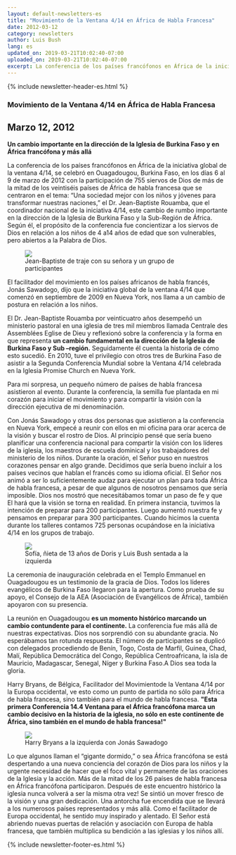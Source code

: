 ```yaml
---
layout: default-newsletters-es
title: "Movimiento de la Ventana 4/14 en África de Habla Francesa"
date: 2012-03-12
category: newsletters
author: Luis Bush
lang: es
updated_on: 2019-03-21T10:02:40-07:00
uploaded_on: 2019-03-21T10:02:40-07:00
excerpt: La conferencia de los países francófonos en África de la iniciativa global de la ventana 4/14, se celebró en Ouagadougou, Burkina Faso, en los días 6 al 9 de marzo de 2012 con la participación de 755 siervos de Dios de más de la mitad de los veintiséis países de África de habla francesa que se centraron en el tema, “Una sociedad mejor con los niños y jóvenes para transformar nuestras naciones,” el Dr. Jean-Baptiste Rouamba, que el coordinador nacional de la iniciativa 4/14, este cambio de rumbo importante en la dirección de la Iglesia de Burkina Faso y la Sub-Región de África. Según él, el propósito de la conferencia fue concientizar a los siervos de Dios en relación a los niños de 4 a14 años de edad que son vulnerables, pero abiertos a la Palabra de Dios.
---
```

<article class="document-container" data-publication-date="{{page.date}}" data-uploaded-on="{{page.uploaded_on}}" data-updated-on="{{page.updated_on}}" data-category="{{page.category}}">
<div id="newsletter">
{% include newsletter-header-es.html %}
	<article>
	    <h1>Movimiento de la Ventana 4/14 en África de Habla Francesa</h1>
		<h2 id="article-date"><time datetime="2012-03-12">Marzo 12, 2012</time></h2>
		<p id="first-paragraph"><strong>Un cambio importante en la dirección de la Iglesia de Burkina Faso y en África francófona y más allá</strong></p>
		<p>La conferencia de los países francófonos en África de la iniciativa global de la ventana 4/14, se celebró en Ouagadougou, Burkina Faso, en los días 6 al 9 de marzo de 2012 con la participación de 755 siervos de Dios de más de la mitad de los veintiséis países de África de habla francesa que se centraron en el tema: “Una sociedad mejor con los niños y jóvenes para transformar nuestras naciones,” el Dr. Jean-Baptiste Rouamba, que el coordinador nacional de la iniciativa 4/14, este cambio de rumbo importante en la dirección de la Iglesia de Burkina Faso y la Sub-Región de África. Según él, el propósito de la conferencia fue concientizar a los siervos de Dios en relación a los niños de 4 a14 años de edad que son vulnerables, pero abiertos a la Palabra de Dios.</p>
		<figure class="maxwidth66 align-left">
			<img src="{{ site.baseurl }}/assets/newsletters/images/2012/03/12/Francaphone_2.jpg">
			<figcaption>Jean-Baptiste de traje con su señora y un grupo de participantes</figcaption>
		</figure>
		<p>El facilitador del movimiento en los países africanos de habla francés, Jonás Sawadogo, dijo que la iniciativa global de la ventana 4/14 que comenzó en septiembre de 2009 en Nueva York, nos llama a un cambio de postura en relación a los niños.</p>
		<p>El Dr. Jean-Baptiste Rouamba por veinticuatro años desempeñó un ministerio pastoral en una iglesia de tres mil miembros llamada Centrale des Assemblées Eglise de Dieu y reflexionó sobre la conferencia y la forma en que representa <strong>un cambio fundamental en la dirección de la Iglesia de Burkina Faso y Sub –región.</strong> Seguidamente él cuenta la historia de cómo esto sucedió. En 2010, tuve el privilegio con otros tres de Burkina Faso de asistir a la Segunda Conferencia Mundial sobre la Ventana 4/14 celebrada en la Iglesia Promise Church en Nueva York. </p>
		<p>Para mi sorpresa, un pequeño número de países de habla francesa asistieron al evento. Durante la conferencia, la semilla fue plantada en mi corazón para iniciar el movimiento y para compartir la visión con la dirección ejecutiva de mi denominación. </p>
		<p>Con Jonás Sawadogo y otras dos personas que asistieron a la conferencia en Nueva York, empecé a reunir con ellos en mi oficina para orar acerca de la visión y buscar el rostro de Dios. Al principio pensé que sería bueno planificar una conferencia nacional para compartir la visión con los líderes de la iglesia, los maestros de escuela dominical y los trabajadores del ministerio de los niños. Durante la oración, el Señor puso en nuestros corazones pensar en algo grande. Decidimos que sería bueno incluir a los países vecinos que hablan el francés como su idioma oficial. El Señor nos animó a ser lo suficientemente audaz para ejecutar un plan para toda África de habla francesa, a pesar de que algunos de nosotros pensamos que sería imposible. Dios nos mostró que necesitábamos tomar un paso de fe y que El hará que la visión se torna en realidad. En primera instancia, tuvimos la intención de preparar para 200 participantes. Luego aumentó nuestra fe y pensamos en  preparar para 300 participantes. Cuando hicimos la cuenta durante los talleres contamos 725 personas ocupándose en la iniciativa 4/14 en los grupos de trabajo.</p>
		<figure class="maxwidth50 align-right">
			<img  src="{{ site.baseurl }}/assets/newsletters/images/2012/03/12/Francaphone_1.jpg">
			<figcaption>Sofía, ñieta de 13 años de Doris y Luis Bush sentada a la izquierda</figcaption>
		</figure>
		<p>La ceremonia de inauguración celebrada en el Templo Emmanuel en Ouagadougou es un testimonio de la gracia de Dios. Todos los líderes evangélicos de Burkina Faso llegaron para la apertura. Como prueba de su apoyo, el Consejo de la AEA (Asociación de Evangélicos de África), también apoyaron con su presencia.</p>
		<p>La reunión en Ouagadougou <strong>es un momento histórico marcando un cambio contundente para el continente.</strong> La conferencia fue más allá de nuestras expectativas. Dios nos sorprendió con su abundante gracia. No esperábamos tan rotunda respuesta. El número de participantes se duplicó con delegados procediendo de Benín, Togo, Costa de Marfil, Guinea, Chad, Malí, República Democrática del Congo, República Centroafricana, la isla de Mauricio, Madagascar, Senegal, Níger y Burkina Faso.A Dios sea toda la gloria.</p>
		<p>Harry Bryans, de Bélgica, Facilitador del Movimientode la Ventana 4/14 por la Europa occidental, ve esto como un punto de partida no sólo para África de habla francesa, sino también para el mundo de habla francesa.  <strong>"Esta primera Conferencia 14.4 Ventana para el África francófona marca un cambio decisivo en la historia de la iglesia, no sólo en este continente de África, sino también en el mundo de habla francesa!"</strong></p>
		<figure class="maxwidth50 align-left">
			<img  src="{{ site.baseurl }}/assets/newsletters/images/2012/03/12/Francaphone_3.jpg">
			<figcaption>Harry Bryans a la izquierda con Jonás Sawadogo</figcaption>
		</figure>
		<p>Lo que algunos llaman el “gigante dormido,” o sea África francófona se está despertando a una nueva conciencia del corazón de Dios para los niños y la urgente necesidad de hacer que el foco vital y permanente de las oraciones de la Iglesia y la acción. Más de la mitad de los 26 países de habla francesa en África francófona participaron. Después de este encuentro histórico la iglesia nunca volverá a ser la misma otra vez! Se sintió un mover fresco de la visión y una gran dedicación. Una antorcha fue encendida que se llevará a los numerosos países representados y más allá. Como el facilitador de Europa occidental, he sentido muy inspirado y alentado. El Señor está abriendo nuevas puertas  de relación y asociación con Europa de habla francesa, que también multiplica su bendición a las iglesias y los niños allí.</p>
	</article>
	{% include newsletter-footer-es.html %}
</div>
</article>
